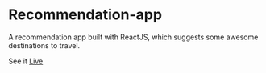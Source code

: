 # Recommendation-app

A recommendation app built with ReactJS, which suggests some awesome destinations to travel.

See it [Live](https://ir0hvl.csb.app/)

